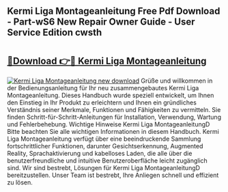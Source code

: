 ## Kermi Liga Montageanleitung Free Pdf Download - Part-wS6 New Repair Owner Guide - User Service Edition cwsth

# <h2><a href="http://df7290.blite.top/?on=Kermi+Liga+Montageanleitung">🔗Download 👉🔴 Kermi Liga Montageanleitung</a></h2>

[![Kermi Liga Montageanleitung new download](https://i.imgur.com/lujVjoI.png)](http://df7290.blite.top/?on=Kermi+Liga+Montageanleitung)
Grüße und willkommen in der Bedienungsanleitung für Ihr neu zusammengebautes Kermi Liga Montageanleitung. Dieses Handbuch wurde speziell entwickelt, um Ihnen den Einstieg in Ihr Produkt zu erleichtern und Ihnen ein gründliches Verständnis seiner Merkmale, Funktionen und Fähigkeiten zu vermitteln. Sie finden Schritt-für-Schritt-Anleitungen für Installation, Verwendung, Wartung und Fehlerbehebung. Wichtige Hinweise Kermi Liga MontageanleitungD Bitte beachten Sie alle wichtigen Informationen in diesem Handbuch. Kermi Liga Montageanleitung verfügt über eine beeindruckende Sammlung fortschrittlicher Funktionen, darunter Gesichtserkennung, Augmented Reality, Sprachaktivierung und kabelloses Laden, die alle über die benutzerfreundliche und intuitive Benutzeroberfläche leicht zugänglich sind. Wir sind bestrebt, Lösungen für Kermi Liga MontageanleitungD bereitzustellen. Unser Team ist bestrebt, Ihre Anliegen schnell und effizient zu lösen.
